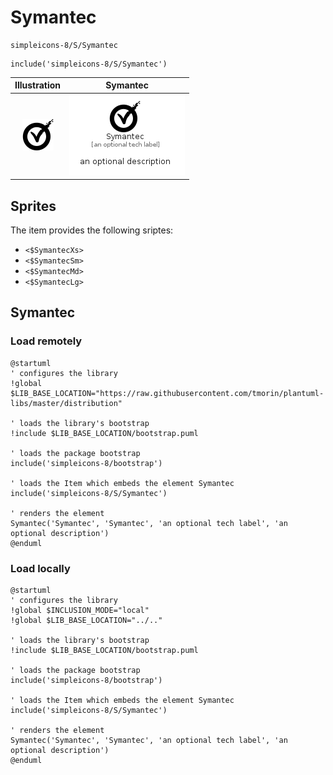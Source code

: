 # Symantec


```text
simpleicons-8/S/Symantec
```

```text
include('simpleicons-8/S/Symantec')
```



| Illustration | Symantec |
| :---: | :---: |
| ![illustration for Illustration](../../simpleicons-8/S/Symantec.png) | ![illustration for Symantec](../../simpleicons-8/S/Symantec.Local.png) |



## Sprites
The item provides the following sriptes:

- `<$SymantecXs>`
- `<$SymantecSm>`
- `<$SymantecMd>`
- `<$SymantecLg>`





## Symantec

### Load remotely
```plantuml
@startuml
' configures the library
!global $LIB_BASE_LOCATION="https://raw.githubusercontent.com/tmorin/plantuml-libs/master/distribution"

' loads the library's bootstrap
!include $LIB_BASE_LOCATION/bootstrap.puml

' loads the package bootstrap
include('simpleicons-8/bootstrap')

' loads the Item which embeds the element Symantec
include('simpleicons-8/S/Symantec')

' renders the element
Symantec('Symantec', 'Symantec', 'an optional tech label', 'an optional description')
@enduml
```

### Load locally
```plantuml
@startuml
' configures the library
!global $INCLUSION_MODE="local"
!global $LIB_BASE_LOCATION="../.."

' loads the library's bootstrap
!include $LIB_BASE_LOCATION/bootstrap.puml

' loads the package bootstrap
include('simpleicons-8/bootstrap')

' loads the Item which embeds the element Symantec
include('simpleicons-8/S/Symantec')

' renders the element
Symantec('Symantec', 'Symantec', 'an optional tech label', 'an optional description')
@enduml
```

